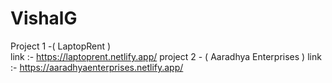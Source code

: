 # VishalG
Project 1 -( LaptopRent )  
link :- https://laptoprent.netlify.app/
project 2 - ( Aaradhya Enterprises )
link :- https://aaradhyaenterprises.netlify.app/
